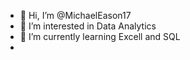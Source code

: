 - 👋 Hi, I’m @MichaelEason17
- 👀 I’m interested in Data Analytics
- 🌱 I’m currently learning Excell and SQL
-

<!---
MichaelEason17/MichaelEason17 is a ✨ special ✨ repository because its `README.md` (this file) appears on your GitHub profile.
You can click the Preview link to take a look at your changes.
--->
